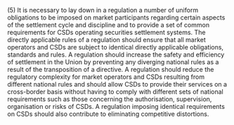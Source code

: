 (5) It is necessary to lay down in a regulation a number of uniform obligations to be imposed on market participants regarding certain aspects of the settlement cycle and discipline and to provide a set of common requirements for CSDs operating securities settlement systems. The directly applicable rules of a regulation should ensure that all market operators and CSDs are subject to identical directly applicable obligations, standards and rules. A regulation should increase the safety and efficiency of settlement in the Union by preventing any diverging national rules as a result of the transposition of a directive. A regulation should reduce the regulatory complexity for market operators and CSDs resulting from different national rules and should allow CSDs to provide their services on a cross-border basis without having to comply with different sets of national requirements such as those concerning the authorisation, supervision, organisation or risks of CSDs. A regulation imposing identical requirements on CSDs should also contribute to eliminating competitive distortions.